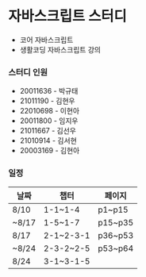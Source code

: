 # 자바스크립트 스터디  
- 코어 자바스크립트  
- 생활코딩 자바스크립트 강의

### 스터디 인원
- 20011636 - 박규태  
- 21011190 - 김현우  
- 22010698 - 이현아  
- 20011800 - 임지우  
- 21011667 - 김선우  
- 21010914 - 김서현  
- 20003169 - 김현아

### 일정
날짜 | 챕터 | 페이지 |
-----|------|-------|
8/10 | 1-1~1-4 | p1~p15 |
~8/17| 1-5~1-7| p15~p35|
8/17|2-1~2-3-1| p36~p53|
~8/24|2-3-2~2-5|p53~p64|
8/24|3-1~3-1-5|
